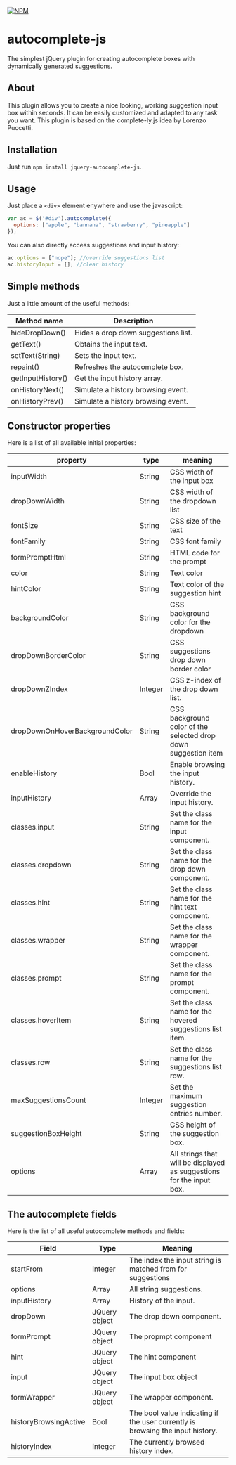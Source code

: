 [![NPM](https://nodei.co/npm/jquery-autocomplete-js.png?downloads=true&downloadRank=true)](https://nodei.co/npm/jquery-autocomplete-js/)

# autocomplete-js
The simplest jQuery plugin for creating autocomplete boxes with dynamically generated suggestions.

## About
This plugin allows you to create a nice looking, working suggestion input box within seconds.
It can be easily customized and adapted to any task you want.
This plugin is based on the complete-ly.js idea by Lorenzo Puccetti.

## Installation

Just run `npm install jquery-autocomplete-js`.

## Usage
Just place a `<div>` element enywhere and use the javascript:

```javascript
var ac = $('#div').autocomplete({
  options: ["apple", "bannana", "strawberry", "pineapple"]
});
```

You can also directly access suggestions and input history:

```javascript
ac.options = ["nope"]; //override suggestions list
ac.historyInput = []; //clear history
```

## Simple methods

Just a little amount of the useful methods:

| Method name       | Description                                                                                        |
|-------------------|----------------------------------------------------------------------------------------------------|
| hideDropDown()    | Hides a drop down suggestions list.                                                                |
| getText()         | Obtains the input text.                                                                            |
| setText(String)   | Sets the input text.                                                                               |
| repaint()         | Refreshes the autocomplete box.                                                                    |
| getInputHistory() | Get the input history array.                                                                       |
| onHistoryNext()   | Simulate a history browsing event.                                                                 |
| onHistoryPrev()   | Simulate a history browsing event.                                                                 |


## Constructor properties

Here is a list of all available initial properties:

| property                       | type    | meaning                                                                     |
|--------------------------------|---------|-----------------------------------------------------------------------------|
| inputWidth                     | String  | CSS width of the input box                                                  |
| dropDownWidth                  | String  | CSS width of the dropdown list                                              |
| fontSize                       | String  | CSS size of the text                                                        |
| fontFamily                     | String  | CSS font family                                                             |
| formPromptHtml                 | String  | HTML code for the prompt                                                    |
| color                          | String  | Text color                                                                  |
| hintColor                      | String  | Text color of the suggestion hint                                           |
| backgroundColor                | String  | CSS background color for the dropdown                                       |
| dropDownBorderColor            | String  | CSS suggestions drop down border color                                      |
| dropDownZIndex                 | Integer | CSS z-index of the drop down list.                                          |
| dropDownOnHoverBackgroundColor | String  | CSS background color of the selected drop down suggestion item              |
| enableHistory                  | Bool    | Enable browsing the input history.                                          |
| inputHistory                   | Array   | Override the input history.                                                 |
| classes.input                  | String  | Set the class name for the input component.                                 |
| classes.dropdown               | String  | Set the class name for the drop down component.                             |
| classes.hint                   | String  | Set the class name for the hint text component.                             |
| classes.wrapper                | String  | Set the class name for the wrapper component.                               |
| classes.prompt                 | String  | Set the class name for the prompt component.                                |
| classes.hoverItem              | String  | Set the class name for the hovered suggestions list item.                   |
| classes.row                    | String  | Set the class name for the suggestions list row.                            |
| maxSuggestionsCount            | Integer | Set the maximum suggestion entries number.                                  |
| suggestionBoxHeight            | String  | CSS height of the suggestion box.                                           |
| options                        | Array   | All strings that will be displayed as suggestions for the input box.        |

## The autocomplete fields

Here is the list of all useful autocomplete methods and fields:

| Field                 | Type          | Meaning                                                                        |
|-----------------------|---------------|--------------------------------------------------------------------------------|
| startFrom             | Integer       | The index the input string is matched from for suggestions                     |
| options               | Array         | All string suggestions.                                                        |
| inputHistory          | Array         | History of the input.                                                          |
| dropDown              | JQuery object | The drop down component.                                                       |
| formPrompt            | JQuery object | The propmpt component                                                          |
| hint                  | JQuery object | The hint component                                                             |
| input                 | JQuery object | The input box object                                                           |
| formWrapper           | JQuery object | The wrapper component.                                                         |
| historyBrowsingActive | Bool          | The bool value indicating if the user currently is browsing the input history. |
| historyIndex          | Integer       | The currently browsed history index.                                           |
